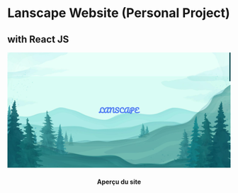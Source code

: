 # Lanscape Website (Personal Project)
## with React JS 
<style>
    h4.description{
        text-align: center;
    }
</style>   
<img src="public/image/visuel_site.png" alt="visuel"/>
<h4 class="description">Aperçu du site</h4>
